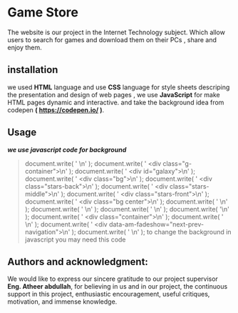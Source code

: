 # Game Store
The website is our project in the Internet Technology subject.
Which allow users to search for games and download them on their PCs , share and enjoy them.

## installation
we used **HTML** language and use **CSS** language for style sheets descriping the presentation and design of web pages ,
we use **JavaScript** for make HTML pages dynamic and interactive.
and take the background idea from codepen **( https://codepen.io/ )**.

## Usage
***we use javascript code for background***
>document.write( '    <!--The Background-->\n' );
document.write( '        <div class=\"g-container\">\n' );
document.write( '                <div id=\"galaxy\">\n' );
document.write( '                        <div class=\"bg\"></div>\n' );
document.write( '                        <div class=\"stars-back\"></div>\n' );
document.write( '                        <div class=\"stars-middle\"></div>\n' );
document.write( '                        <div class=\"stars-front\"></div>\n' );
document.write( '                        <div class=\"bg center\"></div>\n' );
document.write( '                    </div>\n' );
document.write( '                    \n' );
document.write( '        </div>\n' );
document.write( '\n' );
document.write( '        <div class=\"container\">\n' );
document.write( '	\n' );
document.write( '            <div data-am-fadeshow=\"next-prev-navigation\">\n' );
document.write( '        \n' );
  to change the background in javascript you may need this code 
 
## Authors and acknowledgment:
We would like to express our sincere gratitude to our project supervisor **Eng. Atheer abdullah**, for believing in us and in our project, the continuous support in this project, enthusiastic encouragement, useful critiques, motivation, and immense knowledge. 
